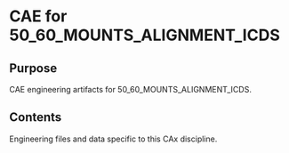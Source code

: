 # CAE for 50_60_MOUNTS_ALIGNMENT_ICDS

## Purpose
CAE engineering artifacts for 50_60_MOUNTS_ALIGNMENT_ICDS.

## Contents
Engineering files and data specific to this CAx discipline.
